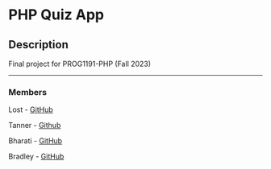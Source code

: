 # PHP Quiz App

## Description

Final project for PROG1191-PHP (Fall 2023)

---

### Members

Lost - [GitHub](https://github.com/Lost167)

Tanner - [Github](https://github.com/tgamblin2)

Bharati - [GitHub](https://github.com/Bharatiben)

Bradley - [GitHub](https://github.com/BradPay)

